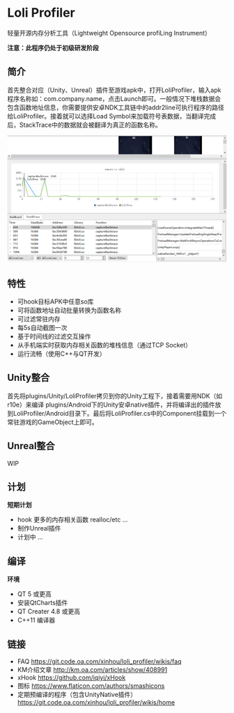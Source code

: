 # Loli Profiler

轻量开源内存分析工具（Lightweight Opensource profiLing Instrument）

**注意：此程序仍处于初级研发阶段**

## 简介

首先整合对应（Unity、Unreal）插件至游戏apk中，打开LoliProfiler，输入apk程序名称如：com.company.name，点击Launch即可。一般情况下堆栈数据会包含函数地址信息，你需要提供安卓NDK工具链中的addr2line可执行程序的路径给LoliProfiler。接着就可以选择Load Symbol来加载符号表数据，当翻译完成后，StackTrace中的数据就会被翻译为真正的函数名称。

![](images/screenshot.gif)

## 特性

* 可hook目标APK中任意so库
* 可将函数地址自动批量转换为函数名称
* 可过滤常驻内存
* 每5s自动截图一次
* 基于时间线的过滤交互操作
* 从手机端实时获取内存相关函数的堆栈信息（通过TCP Socket）
* 运行流畅（使用C++与QT开发）

## Unity整合

首先将plugins/Unity/LoliProfiler拷贝到你的Unity工程下，接着需要用NDK（如r10e）来编译 plugins/Android下的Unity安卓native插件，并将编译出的插件放到LoliProfiler/Android目录下。最后将LoliProfiler.cs中的Component挂载到一个常驻游戏的GameObject上即可。

## Unreal整合

WIP

## 计划

**短期计划**

* hook 更多的内存相关函数 realloc/etc ... 
* 制作Unreal插件
* 计划中 ... 

## 编译

**环境**

* QT 5 或更高
* 安装QtCharts插件
* QT Creater 4.8 或更高
* C++11 编译器

## 链接

* FAQ https://git.code.oa.com/xinhou/loli_profiler/wikis/faq
* KM介绍文章 http://km.oa.com/articles/show/408991
* xHook https://github.com/iqiyi/xHook
* 图标 https://www.flaticon.com/authors/smashicons
* 定期预编译的程序（包含UnityNative插件） https://git.code.oa.com/xinhou/loli_profiler/wikis/home
